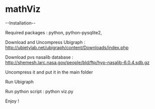 # mathViz

--Installation--

Required packages : python, python-pysqlite2, 

Download and Uncompress Ubigraph : http://ubietylab.net/ubigraph/content/Downloads/index.php

Download pvs nasalib database : http://shemesh.larc.nasa.gov/people/bld/ftp/hyp-nasalib-6.0.4.sdb.gz

Uncompress it and put it in the main folder

Run Ubigraph

Run python script : python viz.py

Enjoy !